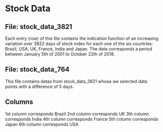 # Stock Data

## File: stock_data_3821

Each entry (row) of this file contains the indication function of an
increasing variation over 3822 days of stock index for each one of the
six countries: Brazil, USA, UK, France, India and Japan. The data
corresponds a period between January 5th of 2001 to October 22th of
2018.

## File: stock_data_764

This file contains datas from stock_data_3821 whose we selected data
points with a difference of 5 days.

## Columns

1st column corresponds Brazil
2nd column corresponds UK
3th column corresponds India
4th column corresponds France
5th column corresponds Japan
6th column corresponds USA
